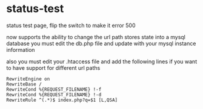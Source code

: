 status-test
===========

status test page, flip the switch to make it error 500

now supports the ability to change the url path
stores state into a mysql database
you must edit the db.php file and update with your mysql instance information

also you must edit your .htaccess file and add the following lines if you want to have support for different url paths
```
RewriteEngine on
RewriteBase /
RewriteCond %{REQUEST_FILENAME} !-f
RewriteCond %{REQUEST_FILENAME} !-d
RewriteRule ^(.*)$ index.php?q=$1 [L,QSA]
````